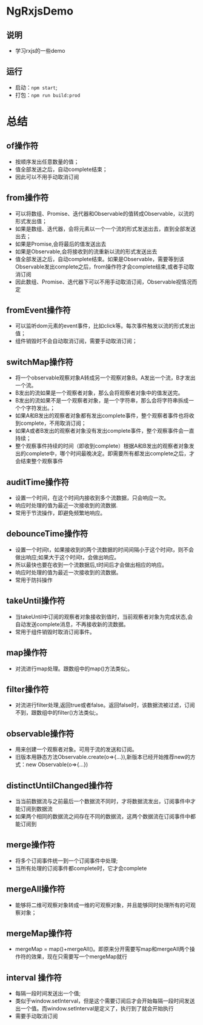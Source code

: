 # NgRxjsDemo
## 说明
- 学习rxjs的一些demo

## 运行
- 启动：`npm start`;
- 打包：`npm run build:prod`

# 总结
## of操作符
- 按顺序发出任意数量的值；
- 值全部发送之后，自动complete结束；
- 因此可以不用手动取消订阅

## from操作符
- 可以将数组、Promise、迭代器和Observable的值转成Observable，以流的形式发出值；
- 如果是数组、迭代器，会将元素以一个一个流的形式发送出去，直到全部发送出去；
- 如果是Promise,会将最后的值发送出去
- 如果是Observable,会将接收到的流重新以流的形式发送出去
- 值全部发送之后，自动complete结束。如果是Observable，需要等到该Observable发出complete之后，from操作符才会complete结束,或者手动取消订阅
- 因此数组、Promise、迭代器下可以不用手动取消订阅，Observable视情况而定

## fromEvent操作符
- 可以监听dom元素的event事件，比如click等。每次事件触发以流的形式发出值；
- 组件销毁时不会自动取消订阅，需要手动取消订阅；

## switchMap操作符
- 将一个observable观察对象A转成另一个观察对象B。A发出一个流，B才发出一个流。
- B发出的流如果是一个观察者对象，那么会将观察者对象中的值发送完。
- B发出的流如果不是一个观察者对象，是一个字符串，那么会将字符串拆成一个个字符发出。；
- 如果A和B发出的观察者对象都有发出complete事件，整个观察者事件也将收到complete，不用取消订阅；
- 如果A或者B发出的观察者对象没有发出complete事件，整个观察事件会一直持续；
- 整个观察事件持续的时间（即收到complete）根据A和B发出的观察者对象发出的complete中，哪个时间最晚决定。即需要所有都发出complete之后，才会结束整个观察事件

## auditTime操作符
- 设置一个时间，在这个时间内接收到多个流数据，只会响应一次。
- 响应时处理的值为最近一次接收到的流数据.
- 常用于节流操作，即避免频繁地响应。

## debounceTime操作符
- 设置一个时间t，如果接收到的两个流数据的时间间隔小于这个时间t，则不会做出响应;如果大于这个时间t，会做出响应。
- 所以最快也要在收到一个流数据后,t时间后才会做出相应的响应。
- 响应时处理的值为最近一次接收到的流数据。
- 常用于防抖操作

## takeUntil操作符
- 当takeUntil中订阅的观察者对象接收到值时，当前观察者对象为完成状态,会自动发送complete消息，不再接收新的流数据。
- 常用于组件销毁时取消订阅事件。

## map操作符
- 对流进行map处理。跟数组中的map()方法类似;。

## filter操作符
- 对流进行filter处理,返回true或者false。返回false时，该数据流被过滤，订阅不到，跟数组中的filter()方法类似;。

## observable操作符
- 用来创建一个观察者对象。可用于流的发送和订阅。
- 旧版本用静态方法Observable.create(o=>{...}),新版本已经开始推荐new的方式：new Observable(o=>{...})

## distinctUntilChanged操作符
- 当当前数据流与之前最后一个数据流不同时，才将数据流发出，订阅事件中才能订阅到数据流
- 如果两个相同的数据流之间存在不同的数据流，这两个数据流在订阅事件中都能订阅到

## merge操作符
- 将多个订阅事件统一到一个订阅事件中处理;
- 当所有处理的订阅事件都complete时，它才会complete

## mergeAll操作符
- 能够将二维可观察对象转成一维的可观察对象，并且能够同时处理所有的可观察对象；

## mergeMap操作符
- mergeMap = map()+mergeAll()。即原来分开需要写map和mergeAll两个操作符的效果，现在只需要写一个mergeMap就行

## interval 操作符
- 每隔一段时间发送出一个值;
- 类似于window.setInterval，但是这个需要订阅后才会开始每隔一段时间发送出一个值。而window.setInterval是定义了，执行到了就会开始执行
- 需要手动取消订阅
